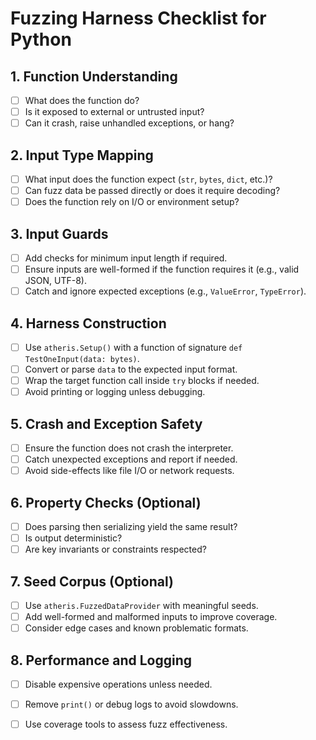 # Fuzzing Harness Checklist for Python

## 1. Function Understanding

* [ ] What does the function do?
* [ ] Is it exposed to external or untrusted input?
* [ ] Can it crash, raise unhandled exceptions, or hang?

## 2. Input Type Mapping

* [ ] What input does the function expect (`str`, `bytes`, `dict`, etc.)?
* [ ] Can fuzz data be passed directly or does it require decoding?
* [ ] Does the function rely on I/O or environment setup?

## 3. Input Guards

* [ ] Add checks for minimum input length if required.
* [ ] Ensure inputs are well-formed if the function requires it (e.g., valid JSON, UTF-8).
* [ ] Catch and ignore expected exceptions (e.g., `ValueError`, `TypeError`).

## 4. Harness Construction

* [ ] Use `atheris.Setup()` with a function of signature `def TestOneInput(data: bytes)`.
* [ ] Convert or parse `data` to the expected input format.
* [ ] Wrap the target function call inside `try` blocks if needed.
* [ ] Avoid printing or logging unless debugging.

## 5. Crash and Exception Safety

* [ ] Ensure the function does not crash the interpreter.
* [ ] Catch unexpected exceptions and report if needed.
* [ ] Avoid side-effects like file I/O or network requests.

## 6. Property Checks (Optional)

* [ ] Does parsing then serializing yield the same result?
* [ ] Is output deterministic?
* [ ] Are key invariants or constraints respected?

## 7. Seed Corpus (Optional)

* [ ] Use `atheris.FuzzedDataProvider` with meaningful seeds.
* [ ] Add well-formed and malformed inputs to improve coverage.
* [ ] Consider edge cases and known problematic formats.

## 8. Performance and Logging

* [ ] Disable expensive operations unless needed.
* [ ] Remove `print()` or debug logs to avoid slowdowns.
* [ ] Use coverage tools to assess fuzz effectiveness.

